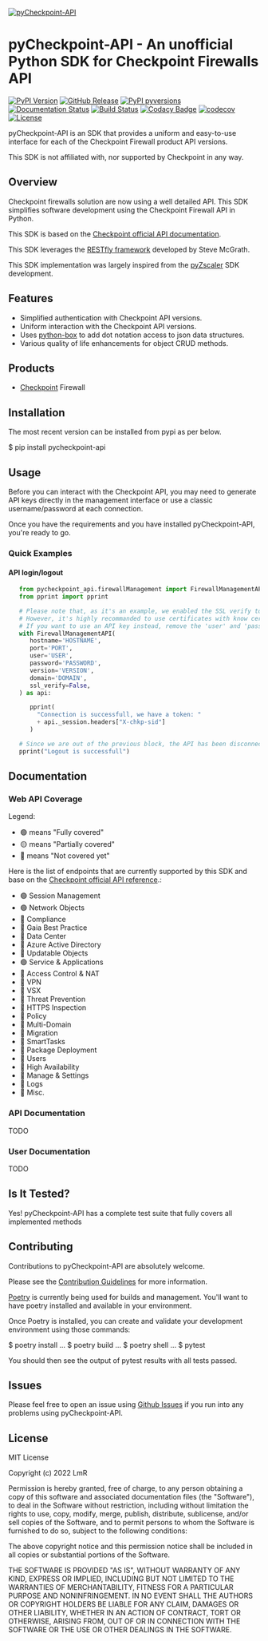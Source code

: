 [![pyCheckpoint-API](https://raw.githubusercontent.com/LetMeR00t/pyCheckpoint-API/main/images/logo.png)](https://github.com/LetMeR00t/pyCheckpoint-API)
# pyCheckpoint-API - An unofficial Python SDK for Checkpoint Firewalls API

[![PyPI Version](https://img.shields.io/pypi/v/pycheckpoint-api.svg)](https://pypi.org/project/pyCheckpoint-API)
[![GitHub Release](https://img.shields.io/github/release/LetMeR00t/pyCheckpoint-API.svg)](https://github.com/LetMeR00t/pyCheckpoint-API/releases/)
[![PyPI pyversions](https://img.shields.io/pypi/pyversions/pycheckpoint-api.svg)](https://pypi.python.org/pypi/pycheckpoint-api/)
[![Documentation Status](https://readthedocs.org/projects/pycheckpoint-api/badge/?version=latest)](https://pycheckpoint-api.readthedocs.io/?badge=latest)
[![Build Status](https://github.com/LetMeR00t/pyCheckpoint-API/actions/workflows/build_by_version.yml/badge.svg)](https://github.com/LetMeR00t/pyCheckpoint-API/actions/workflows/build_by_version.yml)
[![Codacy Badge](https://app.codacy.com/project/badge/Grade/352850b074e74a6890a2412c85b738c0)](https://www.codacy.com/gh/LetMeR00t/pyCheckpoint-API/dashboard?utm_source=github.com&amp;utm_medium=referral&amp;utm_content=LetMeR00t/pyCheckpoint-API&amp;utm_campaign=Badge_Grade)
[![codecov](https://codecov.io/gh/LetMeR00t/pyCheckpoint-API/branch/main/graph/badge.svg?token=0A583STZI7)](https://codecov.io/gh/LetMeR00t/pyCheckpoint-API)
[![License](https://img.shields.io/github/license/LetMeR00t/pyCheckpoint-API.svg)](https://github.com/LetMeR00t/pyCheckpoint-API)

pyCheckpoint-API is an SDK that provides a uniform and easy-to-use interface for each of the Checkpoint Firewall product API versions.

This SDK is not affiliated with, nor supported by Checkpoint in any way.

## Overview
Checkpoint firewalls solution are now using a well detailed API. This SDK simplifies software development using the Checkpoint Firewall API in Python.

This SDK is based on the [Checkpoint official API documentation](https://sc1.checkpoint.com/documents/latest/APIs/#introduction~v1.8%20).

This SDK leverages the [RESTfly framework](https://restfly.readthedocs.io/en/latest/index.html) developed by Steve McGrath.

This SDK implementation was largely inspired from the [pyZscaler](https://github.com/mitchos/pyZscaler) SDK development.

## Features
-  Simplified authentication with Checkpoint API versions.
-  Uniform interaction with the Checkpoint API versions.
-  Uses [python-box](https://github.com/cdgriffith/Box/wiki) to add dot notation access to json data structures.
-  Various quality of life enhancements for object CRUD methods.

## Products
-  [Checkpoint](https://www.checkpoint.com/) Firewall

## Installation

The most recent version can be installed from pypi as per below.

   $ pip install pycheckpoint-api

## Usage

Before you can interact with the Checkpoint API, you may need to generate API keys directly in the management interface or use a classic username/password at each connection.

Once you have the requirements and you have installed pyCheckpoint-API, you're ready to go.

### Quick Examples

#### API login/logout
```python
   from pycheckpoint_api.firewallManagement import FirewallManagementAPI
   from pprint import pprint

   # Please note that, as it's an example, we enabled the SSL verify to False to avoid having SSL certificate issues.
   # However, it's highly recommanded to use certificates with know certificate authorities.
   # If you want to use an API key instead, remove the 'user' and 'password' fields and use the 'api_key' field.
   with FirewallManagementAPI(
      hostname='HOSTNAME',
      port='PORT',
      user='USER',
      password='PASSWORD',
      version='VERSION',
      domain='DOMAIN',
      ssl_verify=False,
   ) as api:

      pprint(
        "Connection is successfull, we have a token: "
        + api._session.headers["X-chkp-sid"]
      )

   # Since we are out of the previous block, the API has been disconnected
   pprint("Logout is successfull")
```

## Documentation
### Web API Coverage
Legend: 
-  🟢 means "Fully covered"
-  🟡 means "Partially covered"
-  🔴 means "Not covered yet"

Here is the list of endpoints that are currently supported by this SDK and base on the [Checkpoint official API reference](https://sc1.checkpoint.com/documents/latest/APIs/#introduction~v1.8%20).:
-  🟢 Session Management
-  🟢 Network Objects
-  🔴 Compliance
-  🔴 Gaia Best Practice
-  🔴 Data Center
-  🔴 Azure Active Directory
-  🔴 Updatable Objects
-  🟢 Service & Applications
-  🔴 Access Control & NAT
-  🔴 VPN
-  🔴 VSX
-  🔴 Threat Prevention
-  🔴 HTTPS Inspection
-  🔴 Policy
-  🔴 Multi-Domain
-  🔴 Migration
-  🔴 SmartTasks
-  🔴 Package Deployment
-  🔴 Users
-  🔴 High Availability
-  🔴 Manage & Settings
-  🔴 Logs
-  🔴 Misc.

### API Documentation
TODO

### User Documentation
TODO

## Is It Tested?
Yes! pyCheckpoint-API has a complete test suite that fully covers all implemented methods

## Contributing

Contributions to pyCheckpoint-API are absolutely welcome.

Please see the [Contribution Guidelines](https://github.com/LetMeR00t/pyCheckpoint-API/blob/main/CONTRIBUTING.md) for more information.

[Poetry](https://python-poetry.org/docs/) is currently being used for builds and management. You'll want to have poetry installed and available in your environment.

Once Poetry is installed, you can create and validate your development environment using those commands:

   $ poetry install
   ...
   $ poetry build
   ...
   $ poetry shell
   ...
   $ pytest

You should then see the output of pytest results with all tests passed.

## Issues
Please feel free to open an issue using [Github Issues](https://github.com/LetMeR00t/pyCheckpoint-API/issues) if you run into any problems using pyCheckpoint-API.

## License
MIT License

Copyright (c) 2022 LmR

Permission is hereby granted, free of charge, to any person obtaining a copy
of this software and associated documentation files (the "Software"), to deal
in the Software without restriction, including without limitation the rights
to use, copy, modify, merge, publish, distribute, sublicense, and/or sell
copies of the Software, and to permit persons to whom the Software is
furnished to do so, subject to the following conditions:

The above copyright notice and this permission notice shall be included in all
copies or substantial portions of the Software.

THE SOFTWARE IS PROVIDED "AS IS", WITHOUT WARRANTY OF ANY KIND, EXPRESS OR
IMPLIED, INCLUDING BUT NOT LIMITED TO THE WARRANTIES OF MERCHANTABILITY,
FITNESS FOR A PARTICULAR PURPOSE AND NONINFRINGEMENT. IN NO EVENT SHALL THE
AUTHORS OR COPYRIGHT HOLDERS BE LIABLE FOR ANY CLAIM, DAMAGES OR OTHER
LIABILITY, WHETHER IN AN ACTION OF CONTRACT, TORT OR OTHERWISE, ARISING FROM,
OUT OF OR IN CONNECTION WITH THE SOFTWARE OR THE USE OR OTHER DEALINGS IN THE
SOFTWARE.
